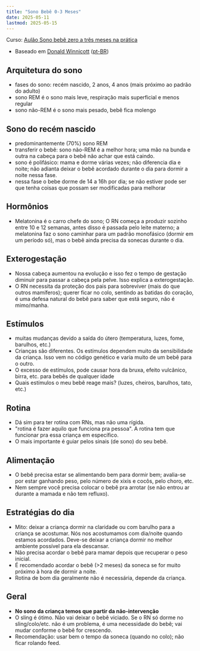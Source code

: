 ```yaml
---
title: "Sono Bebê 0-3 Meses"
date: 2025-05-11
lastmod: 2025-05-15
---
```


Curso: [Aulão Sono bebê zero a três meses na prática](https://hotmart.com/pt-br/marketplace/produtos/aulao-sono-bebe-zero-a-tres-meses-na-pratica/C95316431H)
- Baseado em [Donald Winnicott](https://en.wikipedia.org/wiki/Donald_Winnicott)
  ([pt-BR](https://pt.wikipedia.org/wiki/Donald_Woods_Winnicott))

## Arquitetura do sono
- fases do sono: recém nascido, 2 anos, 4 anos (mais próximo ao padrão do adulto)
- sono REM é o sono mais leve, respiração mais superficial e menos regular
- sono não-REM é o sono mais pesado, bebê fica molengo

## Sono do recém nascido
- predominantemente (70%) sono REM
- transferir o bebê: sono não-REM é a melhor hora; uma mão na bunda e outra na
  cabeça para o bebê não achar que está caindo.
- sono é polifásico: mama e dorme várias vezes; não diferencia dia e noite; não adianta deixar o bebê acordado durante o dia para dormir a noite nessa fase.
- nessa fase o bebe dorme de 14 a 16h por dia; se não estiver pode ser que tenha
  coisas que possam ser modificadas para melhorar

## Hormônios
- Melatonina é o carro chefe do sono; O RN começa a produzir sozinho entre 10 e
  12 semanas, antes disso é passada pelo leite materno; a melatonina faz o sono
  caminhar para um padrão monofásico (dormir em um período só), mas o bebê ainda
  precisa da sonecas durante o dia.

## Exterogestação
- Nossa cabeça aumentou na evolução e isso fez o tempo de gestação diminuir para
  passar a cabeça pela pelve. Isso explica a exterogestação.
- O RN necessita da proteção dos pais para sobreviver (mais do que outros
  mamíferos); querer ficar no colo, sentindo as batidas do coração, é uma defesa
  natural do bebê para saber que está seguro, não é mimo/manha.

## Estímulos
- muitas mudanças devido a saída do útero (temperatura, luzes, fome, barulhos,
  etc.)
- Crianças são diferentes. Os estímulos dependem muito da sensibilidade da
  criança. Isso vem no código genético e varia muito de um bebê para o outro.
- O excesso de estímulos, pode causar hora da bruxa, efeito vulcânico, birra,
  etc. para bebês de qualquer idade
- Quais estímulos o meu bebê reage mais? (luzes, cheiros, barulhos, tato, etc.)

## Rotina
- Dá sim para ter rotina com RNs, mas não uma rígida.
- "rotina é fazer aquilo que funciona pra pessoa". A rotina tem que funcionar
  pra essa criança em específico.
- O mais importante é guiar pelos sinais (de sono) do seu bebê.

## Alimentação
- O bebê precisa estar se alimentando bem para dormir bem; avalia-se por estar
  ganhando peso, pelo número de xixis e cocôs, pelo choro, etc.
- Nem sempre você precisa colocar o bebê pra arrotar (se não entrou ar durante a
  mamada e não tem refluxo).

## Estratégias do dia
- Mito: deixar a criança dormir na claridade ou com barulho para a criança se
  acostumar. Nós nos acostumamos com dia/noite quando estamos acordados. Deve-se
  deixar a criança dormir no melhor ambiente possível para ela descansar.
- Não precisa acordar o bebê para mamar depois que recuperar o peso inicial.
- É recomendado acordar o bebê (>2 meses) da soneca se for muito próximo à hora
  de dormir a noite.
- Rotina de bom dia geralmente não é necessária, depende da criança.

## Geral
- **No sono da criança temos que partir da não-intervenção**
- O sling é ótimo. Não vai deixar o bebê viciado. Se o RN só dorme no
  sling/colo/etc. não é um problema, é uma necessidade do bebê; vai mudar
  conforme o bebê for crescendo.
- Recomendação: usar bem o tempo da soneca (quando no colo); não ficar rolando
  feed.
